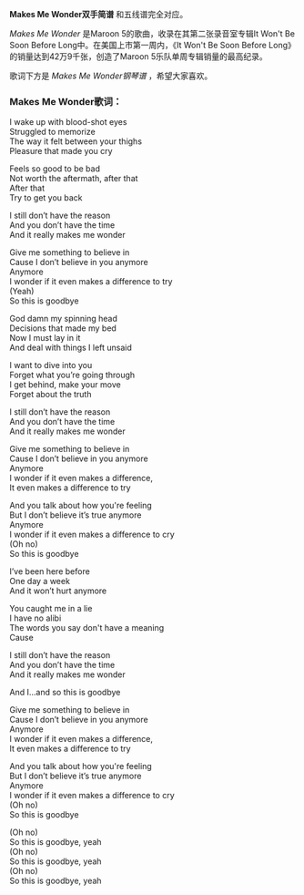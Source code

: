 

**Makes Me Wonder双手简谱** 和五线谱完全对应。

_Makes Me Wonder_ 是Maroon 5的歌曲，收录在其第二张录音室专辑It Won't Be Soon Before
Long中。在美国上市第一周内，《It Won't Be Soon Before Long》的销量达到42万9千张，创造了Maroon
5乐队单周专辑销量的最高纪录。

歌词下方是 _Makes Me Wonder钢琴谱_ ，希望大家喜欢。

### Makes Me Wonder歌词：

I wake up with blood-shot eyes  
Struggled to memorize  
The way it felt between your thighs  
Pleasure that made you cry

Feels so good to be bad  
Not worth the aftermath, after that  
After that  
Try to get you back

I still don’t have the reason  
And you don’t have the time  
And it really makes me wonder

Give me something to believe in  
Cause I don’t believe in you anymore  
Anymore  
I wonder if it even makes a difference to try  
(Yeah)  
So this is goodbye

God damn my spinning head  
Decisions that made my bed  
Now I must lay in it  
And deal with things I left unsaid

I want to dive into you  
Forget what you’re going through  
I get behind, make your move  
Forget about the truth

I still don’t have the reason  
And you don’t have the time  
And it really makes me wonder

Give me something to believe in  
Cause I don’t believe in you anymore  
Anymore  
I wonder if it even makes a difference,  
It even makes a difference to try

And you talk about how you\'re feeling  
But I don’t believe it’s true anymore  
Anymore  
I wonder if it even makes a difference to cry  
(Oh no)  
So this is goodbye

I’ve been here before  
One day a week  
And it won’t hurt anymore

You caught me in a lie  
I have no alibi  
The words you say don\'t have a meaning  
Cause

I still don’t have the reason  
And you don’t have the time  
And it really makes me wonder

And I...and so this is goodbye

Give me something to believe in  
Cause I don’t believe in you anymore  
Anymore  
I wonder if it even makes a difference,  
It even makes a difference to try

And you talk about how you\'re feeling  
But I don’t believe it’s true anymore  
Anymore  
I wonder if it even makes a difference to cry  
(Oh no)  
So this is goodbye

(Oh no)  
So this is goodbye, yeah  
(Oh no)  
So this is goodbye, yeah  
(Oh no)  
So this is goodbye, yeah

